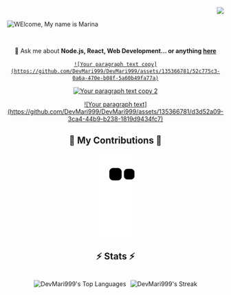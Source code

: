 <img align="right" src="https://visitor-badge.laobi.icu/badge?page_id=DevMari999.DevMari999" />

<br/>

![WElcome, My name is Marina](https://github.com/DevMari999/DevMari999/assets/135366781/fb6a3929-665f-448b-b083-48c5993f1186)

<br/>

<div align="center">

💬 Ask me about **Node.js, React, Web Development... or anything [here](https://github.com/DevMari999/DevMari999/issues)**

 </div>

<div align="center">
  <a href="mailto:qwe39117@gmail.com">

    ![Your paragraph text copy](https://github.com/DevMari999/DevMari999/assets/135366781/52c775c3-0a6a-470e-b08f-5a60b49fa77a)
  

  </a>
  <a href="https://www.linkedin.com/in/mari-dvlpr/" target="_blank">
 

   ![Your paragraph text copy 2](https://github.com/DevMari999/DevMari999/assets/135366781/c04c5423-826d-4c41-8d0d-2d756aae4f30)
   
  </a>
  <a href="https://portfolio-marina-kappa.vercel.app/">
 ![Your paragraph text](https://github.com/DevMari999/DevMari999/assets/135366781/d3d52a09-3ca4-44b9-b238-1819d9434fc7)
  </a>
</div>

<div align="center">
  <h2>🐍 My Contributions 🐍</h2>

 ![Snake animation](https://github.com/DevMari999/DevMari999/blob/output/github-contribution-grid-snake.svg)
  
</div>

<h2 align="center">⚡ Stats ⚡</h2>
<br>

<div align="center" style="display: flex; justify-content: center; align-items: center; flex-wrap: wrap;">
  <img src="https://github-readme-stats.vercel.app/api/top-langs/?username=DevMari999&theme=merko&show_icons=true&hide_border=true&layout=compact" alt="DevMari999's Top Languages" style="height: 185px; width: auto; margin-right: 10px;" />
  <img src="https://github-readme-streak-stats.herokuapp.com/?user=DevMari999&theme=merko&hide_border=true" alt="DevMari999's Streak" style="height: 185px; width: auto;" />
</div>

<br/>


